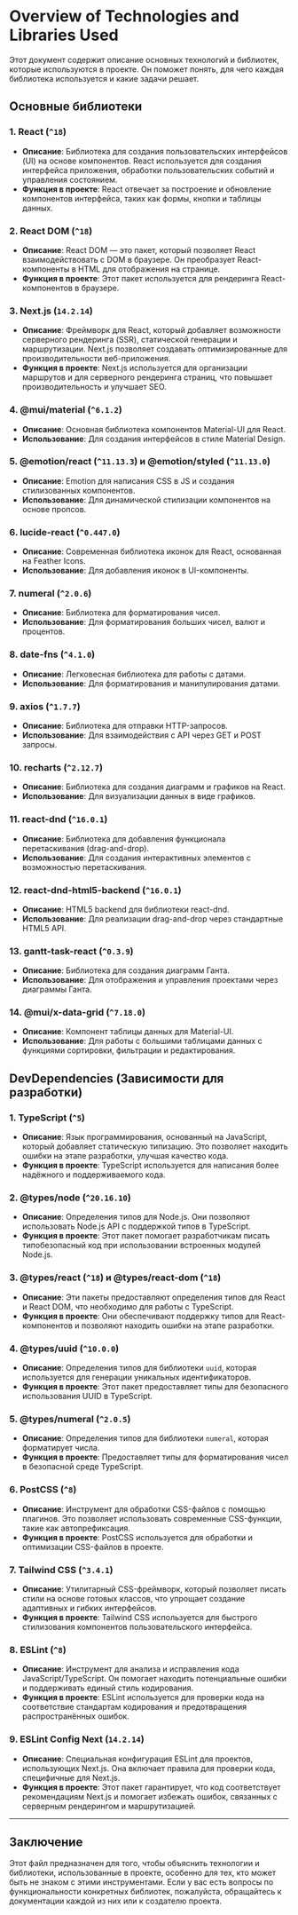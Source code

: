 # Overview of Technologies and Libraries Used

Этот документ содержит описание основных технологий и библиотек, которые используются в проекте. Он поможет понять, для чего каждая библиотека используется и какие задачи решает.

## Основные библиотеки

### 1. **React** (`^18`)
- **Описание**: Библиотека для создания пользовательских интерфейсов (UI) на основе компонентов. React используется для создания интерфейса приложения, обработки пользовательских событий и управления состоянием.
- **Функция в проекте**: React отвечает за построение и обновление компонентов интерфейса, таких как формы, кнопки и таблицы данных.

### 2. **React DOM** (`^18`)
- **Описание**: React DOM — это пакет, который позволяет React взаимодействовать с DOM в браузере. Он преобразует React-компоненты в HTML для отображения на странице.
- **Функция в проекте**: Этот пакет используется для рендеринга React-компонентов в браузере.

### 3. **Next.js** (`14.2.14`)
- **Описание**: Фреймворк для React, который добавляет возможности серверного рендеринга (SSR), статической генерации и маршрутизации. Next.js позволяет создавать оптимизированные для производительности веб-приложения.
- **Функция в проекте**: Next.js используется для организации маршрутов и для серверного рендеринга страниц, что повышает производительность и улучшает SEO.

### 4. **@mui/material** (`^6.1.2`)
- **Описание**: Основная библиотека компонентов Material-UI для React.
- **Использование**: Для создания интерфейсов в стиле Material Design.

### 5. **@emotion/react** (`^11.13.3`) и **@emotion/styled** (`^11.13.0`)
- **Описание**: Emotion для написания CSS в JS и создания стилизованных компонентов.
- **Использование**: Для динамической стилизации компонентов на основе пропсов.

### 6. **lucide-react** (`^0.447.0`)
- **Описание**: Современная библиотека иконок для React, основанная на Feather Icons.
- **Использование**: Для добавления иконок в UI-компоненты.

### 7. **numeral** (`^2.0.6`)
- **Описание**: Библиотека для форматирования чисел.
- **Использование**: Для форматирования больших чисел, валют и процентов.

### 8. **date-fns** (`^4.1.0`)
- **Описание**: Легковесная библиотека для работы с датами.
- **Использование**: Для форматирования и манипулирования датами.

### 9. **axios** (`^1.7.7`)
- **Описание**: Библиотека для отправки HTTP-запросов.
- **Использование**: Для взаимодействия с API через GET и POST запросы.

### 10. **recharts** (`^2.12.7`)
- **Описание**: Библиотека для создания диаграмм и графиков на React.
- **Использование**: Для визуализации данных в виде графиков.

### 11. **react-dnd** (`^16.0.1`)
- **Описание**: Библиотека для добавления функционала перетаскивания (drag-and-drop).
- **Использование**: Для создания интерактивных элементов с возможностью перетаскивания.

### 12. **react-dnd-html5-backend** (`^16.0.1`)
- **Описание**: HTML5 backend для библиотеки react-dnd.
- **Использование**: Для реализации drag-and-drop через стандартные HTML5 API.

### 13. **gantt-task-react** (`^0.3.9`)
- **Описание**: Библиотека для создания диаграмм Ганта.
- **Использование**: Для отображения и управления проектами через диаграммы Ганта.

### 14. **@mui/x-data-grid** (`^7.18.0`)
- **Описание**: Компонент таблицы данных для Material-UI.
- **Использование**: Для работы с большими таблицами данных с функциями сортировки, фильтрации и редактирования.

## DevDependencies (Зависимости для разработки)

### 1. **TypeScript** (`^5`)
- **Описание**: Язык программирования, основанный на JavaScript, который добавляет статическую типизацию. Это позволяет находить ошибки на этапе разработки, улучшая качество кода.
- **Функция в проекте**: TypeScript используется для написания более надёжного и поддерживаемого кода.

### 2. **@types/node** (`^20.16.10`)
- **Описание**: Определения типов для Node.js. Они позволяют использовать Node.js API с поддержкой типов в TypeScript.
- **Функция в проекте**: Этот пакет помогает разработчикам писать типобезопасный код при использовании встроенных модулей Node.js.

### 3. **@types/react** (`^18`) и **@types/react-dom** (`^18`)
- **Описание**: Эти пакеты предоставляют определения типов для React и React DOM, что необходимо для работы с TypeScript.
- **Функция в проекте**: Они обеспечивают поддержку типов для React-компонентов и позволяют находить ошибки на этапе разработки.

### 4. **@types/uuid** (`^10.0.0`)
- **Описание**: Определения типов для библиотеки `uuid`, которая используется для генерации уникальных идентификаторов.
- **Функция в проекте**: Этот пакет предоставляет типы для безопасного использования UUID в TypeScript.

### 5. **@types/numeral** (`^2.0.5`)
- **Описание**: Определения типов для библиотеки `numeral`, которая форматирует числа.
- **Функция в проекте**: Предоставляет типы для форматирования чисел в безопасной среде TypeScript.

### 6. **PostCSS** (`^8`)
- **Описание**: Инструмент для обработки CSS-файлов с помощью плагинов. Это позволяет использовать современные CSS-функции, такие как автопрефиксация.
- **Функция в проекте**: PostCSS используется для обработки и оптимизации CSS-файлов в проекте.

### 7. **Tailwind CSS** (`^3.4.1`)
- **Описание**: Утилитарный CSS-фреймворк, который позволяет писать стили на основе готовых классов, что упрощает создание адаптивных и гибких интерфейсов.
- **Функция в проекте**: Tailwind CSS используется для быстрого стилизования компонентов пользовательского интерфейса.

### 8. **ESLint** (`^8`)
- **Описание**: Инструмент для анализа и исправления кода JavaScript/TypeScript. Он помогает находить потенциальные ошибки и поддерживать единый стиль кодирования.
- **Функция в проекте**: ESLint используется для проверки кода на соответствие стандартам кодирования и предотвращения распространённых ошибок.

### 9. **ESLint Config Next** (`14.2.14`)
- **Описание**: Специальная конфигурация ESLint для проектов, использующих Next.js. Она включает правила для проверки кода, специфичные для Next.js.
- **Функция в проекте**: Этот пакет гарантирует, что код соответствует рекомендациям Next.js и помогает избежать ошибок, связанных с серверным рендерингом и маршрутизацией.

---

## Заключение

Этот файл предназначен для того, чтобы объяснить технологии и библиотеки, использованные в проекте, особенно для тех, кто может быть не знаком с этими инструментами. Если у вас есть вопросы по функциональности конкретных библиотек, пожалуйста, обращайтесь к документации каждой из них или к создателю проекта.
